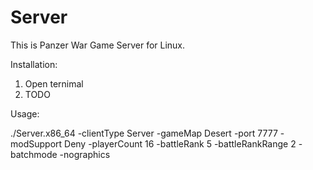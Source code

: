 # Server

This is Panzer War Game Server for Linux.

Installation:

1. Open ternimal
2. TODO

Usage:

./Server.x86_64 -clientType Server -gameMap Desert -port 7777 -modSupport Deny -playerCount 16 -battleRank 5 -battleRankRange 2 -batchmode -nographics
